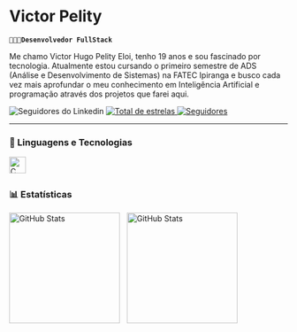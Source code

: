 #  Victor Pelity

**`👨🏽‍💻Desenvolvedor FullStack`**

Me chamo Victor Hugo Pelity Eloi, tenho 19 anos e sou fascinado por tecnologia. Atualmente estou cursando o primeiro semestre de ADS (Análise e Desenvolvimento de Sistemas) na FATEC Ipiranga e busco cada vez mais aprofundar o meu conhecimento em Inteligência Artificial e programação através dos projetos que farei aqui.

<p align="left">
    <a https://www.linkedin.com/in/victor-hugo-pelity-eloi-92b5721b8/>
        <img 
            alt="Seguidores do Linkedin" 
            title="Me siga no Linkedin" 
            src="https://custom-icon-badges.demolab.com/linkedin/profile/followers/UCo-gJ8RnTn5akHqHvO55DVA?color=%23E05D44&label=Me seiga!&logo=video&logoColor=white&style=for-the-badge&labelColor=CE4630"
        />
    </a>
    </a> 
    <a href="https://github.com/VictorPelity?tab=repositories&sort=stargazers">
        <img 
            alt="Total de estrelas" 
            title="Total de estrelas GitHub" 
            src="https://custom-icon-badges.demolab.com/github/stars/VictorPelity?color=55960c&style=for-the-badge&labelColor=488207&logo=star&label=estrelas"
        />
    </a>
    <a href="https://github.com/VictorPelity?tab=followers">
        <img 
            alt="Seguidores" 
            title="Me siga no GitHub" 
            src="https://custom-icon-badges.demolab.com/github/followers/VictorPelity?color=236ad3&labelColor=1155ba&style=for-the-badge&logo=github&label=Seguidores&logoColor=white"
        />
    </a>
</p>

---

### 🤖 Linguagens e Tecnologias

<img 
    align="left" 
    alt="C"
    title="C" 
    width="30px" 
    style="padding-right: 10px;" 
    src="https://cdn.jsdelivr.net/gh/devicons/devicon@latest/icons/c/c-line.svg"
/>

<br/>
<br/>

### 📊 Estatísticas

<p>
  <img 
    align="left" 
    alt="GitHub Stats" 
    height="200" 
    style="padding-right: 10px;" 
    src="https://github-readme-stats.vercel.app/api?username=VictorPelity&show_icons=true&theme=tokyonight&include_all_commits=true&locale=pt-br" 
  />

<img 
      align="left" 
      alt="GitHub Stats" 
      height="200" 
      src="https://github-readme-stats.vercel.app/api/top-langs/?username=VictorPelity&theme=tokyonight&layout=compact&custom_title=Tecnologias&langs_count=9" 
  />

</p>
